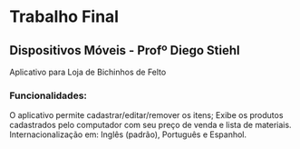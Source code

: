 # Trabalho Final
## Dispositivos Móveis - Profº Diego Stiehl

Aplicativo para Loja de Bichinhos de Felto

### Funcionalidades:
O aplicativo permite cadastrar/editar/remover os itens;
Exibe os produtos cadastrados pelo computador com seu preço de venda e lista de materiais. 
Internacionalização em: Inglês (padrão), Português e Espanhol.
